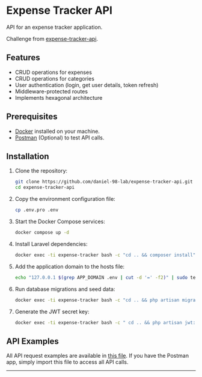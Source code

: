 # Expense Tracker API

API for an expense tracker application.

Challenge from [expense-tracker-api](https://roadmap.sh/projects/expense-tracker-api).

## Features

- CRUD operations for expenses
- CRUD operations for categories
- User authentication (login, get user details, token refresh)
- Middleware-protected routes
- Implements hexagonal architecture

## Prerequisites

- [Docker](https://www.docker.com/) installed on your machine.
- [Postman](https://www.postman.com/downloads/) (Optional) to test API calls.

## Installation

1. Clone the repository:
    
    ```bash
    git clone https://github.com/daniel-98-lab/expense-tracker-api.git
    cd expense-tracker-api
    ```

2. Copy the environment configuration file:
    
    ```bash
    cp .env.pro .env
    ```

3. Start the Docker Compose services:
    
    ```bash
    docker compose up -d
    ```

4. Install Laravel dependencies:
    
    ```bash
    docker exec -ti expense-tracker bash -c "cd .. && composer install"
    ```

5. Add the application domain to the hosts file:
    
    ```bash
    echo "127.0.0.1 $(grep APP_DOMAIN .env | cut -d '=' -f2)" | sudo tee -a /etc/hosts
    ```

6. Run database migrations and seed data:
    
    ```bash
    docker exec -ti expense-tracker bash -c "cd .. && php artisan migrate --seed"
    ```

7. Generate the JWT secret key:
    
    ```bash
    docker exec -ti expense-tracker bash -c " cd .. && php artisan jwt:secret"
    ```

## API Examples

All API request examples are available in [this file](./docs/expense-tracker-api.postman_collection.json). If you have the Postman app, simply import this file to access all API calls.

---